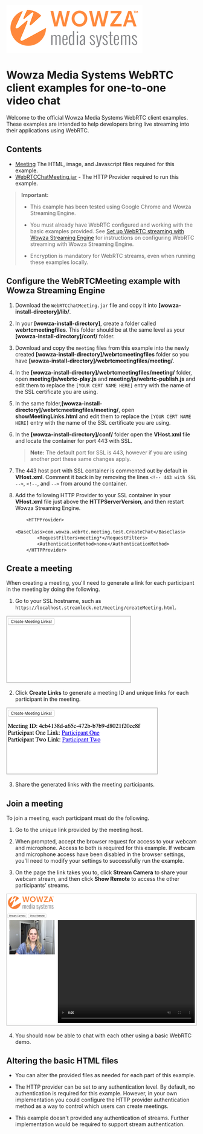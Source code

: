 ![wowza media systems logo](../images/wowza-logo.png)
# Wowza Media Systems WebRTC client examples for one-to-one video chat

Welcome to the official Wowza Media Systems WebRTC client examples. These examples are intended to help developers bring live streaming into their applications using WebRTC.

## Contents

- [Meeting](meeting/) The HTML, image, and Javascript files required for this example.
- [WebRTCChatMeeting.jar](lib/WebRTCChatMeeting.jar) - The HTTP Provider required to run this example.

>	**Important:**
>	* This example has been tested using Google Chrome and Wowza Streaming Engine.
>
>	* You must already have WebRTC configured and working with the basic examples provided. See [Set up WebRTC streaming with Wowza Streaming Engine](https://www.wowza.com/docs/how-to-use-webrtc-with-wowza-streaming-engine) for instructions on configuring WebRTC streaming with Wowza Streaming Engine.
>
>	* Encryption is mandatory for WebRTC streams, even when running these examples locally.

## Configure the WebRTCMeeting example with Wowza Streaming Engine

1. Download the `WebRTCChatMeeting.jar` file and copy it into **[wowza-install-directory]/lib/**.

2. In your **[wowza-install-directory]**, create a folder called **webrtcmeetingfiles**. This folder should be at the same level as your **[wowza-install-directory]/conf/** folder.

3. Download and copy the `meeting` files from this example into the newly created **[wowza-install-directory]/webrtcmeetingfiles** folder so you have **[wowza-install-directory]/webrtcmeetingfiles/meeting/<files>**.

4. In the **[wowza-install-directory]/webrtcmeetingfiles/meeting/** folder, open **meeting/js/webrtc-play.js** and **meeting/js/webrtc-publish.js**  and edit them to replace the `[YOUR CERT NAME HERE]` entry with the name of the SSL certificate you are using.

5. In the same folder,**[wowza-install-directory]/webrtcmeetingfiles/meeting/**, open **showMeetingLinks.html** and edit them to replace the `[YOUR CERT NAME HERE]` entry with the name of the SSL certificate you are using.

5. In the **[wowza-install-directory]/conf/** folder open the **VHost.xml** file and locate the <HostPort> container for port 443 with SSL.

	>	**Note:**  The default port for SSL is 443, however if you are using another port these same changes apply. 

6. The 443 host port with SSL container is commented out by default in **VHost.xml**. Comment it back in by removing the lines ```<!-- 443 with SSL -->```, ```<!--```, and ```-->``` from around the **<HostPort>** container.

7. Add the following HTTP Provider to your SSL **<HostPort>** container in your **VHost.xml** file just above the **HTTPServerVersion**, and then restart Wowza Streaming Engine.

	```
		<HTTPProvider>
			<BaseClass>com.wowza.webrtc.meeting.test.CreateChat</BaseClass>
			<RequestFilters>meeting*</RequestFilters>
			<AuthenticationMethod>none</AuthenticationMethod>
		</HTTPProvider>
	```

## Create a meeting

When creating a meeting, you'll need to generate a link for each participant in the meeting by doing the following. 

1. Go to your SSL hostname, such as `https://localhost.streamlock.net/meeting/createMeeting.html`.

![Single button to Create Links on an otherwise blank webpage.](images/simple_screen.png)

2. Click **Create Links** to generate a meeting ID and unique links for each participant in the meeting.

![Newly created links for both participants.](images/link_creation.png)

3. Share the generated links with the meeting participants.

## Join a meeting

To join a meeting, each participant must do the following.

1. Go to the unique link provided by the meeting host.

2. When prompted, accept the browser request for access to your webcam and microphone. Access to both is required for this example. If webcam and microphone access have been disabled in the browser settings, you'll need to modify your settings to successfully run the example.

3. On the page the link takes you to, click **Stream Camera** to share your webcam stream, and then click **Show Remote** to access the other participants' streams.

![Participant 1 before camera is streamed and remote is shown.](images/participant1.png)

4. You should now be able to chat with each other using a basic WebRTC demo.

## Altering the basic HTML files

- You can alter the provided files as needed for each part of this example.

- The HTTP provider can be set to any authentication level. By default, no authentication is required for this example. However, in your own implementation you could configure the HTTP provider authentication method as a way to control which users can create meetings.

- This example doesn't provided any authentication of streams. Further implementation would be required to support stream authentication.
